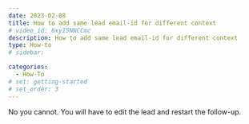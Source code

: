 ```yaml
---
date: 2023-02-08
title: How to add same lead email-id for different context
# video_id: 6xyI5NNCCmc
description: How to add same lead email-id for different context
type: How-to
# sidebar:

categories:
  - How-To
# set: getting-started
# set_order: 3
---
```

No you cannot. You will have to edit the lead and restart the follow-up.